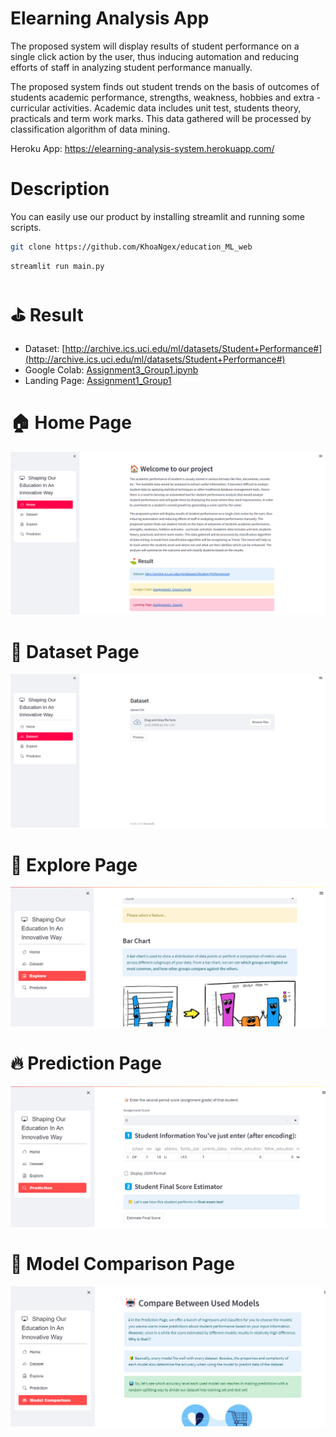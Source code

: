 # Elearning Analysis App
The proposed system will display results of student performance on a single click action by the user, thus inducing automation and reducing efforts of staff in analyzing student performance manually. 

The proposed system finds out student trends on the basis of outcomes of students academic performance, strengths, weakness, hobbies and extra - curricular activities. Academic data includes unit test, students theory, practicals and term work marks. This data gathered will be processed by classification algorithm of data mining.

Heroku App: https://elearning-analysis-system.herokuapp.com/

# Description

You can easily use our product by installing streamlit and running some scripts.

```bash
git clone https://github.com/KhoaNgex/education_ML_web
```

```bash
streamlit run main.py
```



# ⛳ Result
* Dataset: [http://archive.ics.uci.edu/ml/datasets/Student+Performance#](http://archive.ics.uci.edu/ml/datasets/Student+Performance#)
* Google Colab: [Assignment3_Group1.ipynb](https://drive.google.com/file/d/1oVoCSEIr0IWa3FSdN6mM_LvmH2UAiV65/view?usp=sharing)
* Landing Page: [Assignment1_Group1](http://anduckhmt146.me/BDC_Assignment1/)

# :house: Home Page
<img src="images/demo_web_3.png" alt="Demo web" title="Demo web title">

# 🔢 Dataset Page
<img src="images/demo_web_4.png" alt="Demo web 2" title="Demo web 2 title">

# 🔎 Explore Page
<img src="images/demo_web.png" alt="Demo web 2" title="Demo web 2 title">

# 🔥 Prediction Page
<img src="images/demo_web_2.png" alt="Demo web 2" title="Demo web 2 title">

# 🤖 Model Comparison Page
<img src="images/demo_web_5.png" alt="Demo web 5" title="Demo web 5 title">
